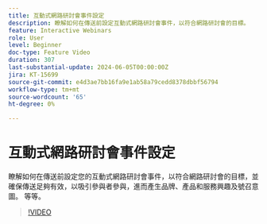 ```yaml
---
title: 互動式網路研討會事件設定
description: 瞭解如何在傳送前設定互動式網路研討會事件，以符合網路研討會的目標。
feature: Interactive Webinars
role: User
level: Beginner
doc-type: Feature Video
duration: 307
last-substantial-update: 2024-06-05T00:00:00Z
jira: KT-15699
source-git-commit: e4d3ae7bb16fa9e1ab58a79cedd8378dbbf56794
workflow-type: tm+mt
source-wordcount: '65'
ht-degree: 0%

---
```



# 互動式網路研討會事件設定

瞭解如何在傳送前設定您的互動式網路研討會事件，以符合網路研討會的目標，並確保傳送足夠有效，以吸引參與者參與，進而產生品牌、產品和服務興趣及號召意圖。 等等。

>[!VIDEO](https://video.tv.adobe.com/v/3429637/?learn=on)
